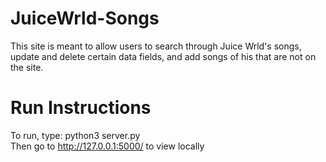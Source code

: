 # JuiceWrld-Songs
 This site is meant to allow users to search through Juice Wrld's songs, update and delete certain data fields, and add songs of his that are not on the site.
 
 # Run Instructions
 To run, type: python3 server.py <br/>
 Then go to http://127.0.0.1:5000/ to view locally

